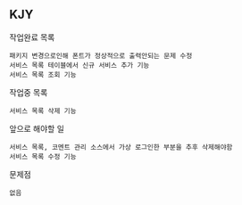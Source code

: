 KJY
----------

작업완료 목록  

    패키지 변경으로인해 폰트가 정상적으로 출력안되는 문제 수정
    서비스 목록 테이블에서 신규 서비스 추가 기능
    서비스 목록 조회 기능
    
작업중 목록  
  
    서비스 목록 삭제 기능 
    
앞으로 해야할 일

    서비스 목록, 코멘트 관리 소스에서 가상 로그인한 부분을 추후 삭제해야함
    서비스 목록 수정 기능 
    
문제점

    없음
